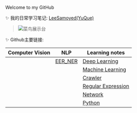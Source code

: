 Welcome to my GitHub

✨ 我的日常学习笔记:  [LeeSamoyed(YuQue)](https://www.yuque.com/leesamoyed)

<!--
**LeeSamoyed/LeeSamoyed** is a ✨ _special_ ✨ repository because its `README.md` (this file) appears on your GitHub profile.

Here are some ideas to get you started:

- 🔭 I’m currently working on ...
- 🌱 I’m currently learning ...
- 👯 I’m looking to collaborate on ...
- 🤔 I’m looking for help with ...
- 💬 Ask me about ...
- 📫 How to reach me: ...
- 😄 Pronouns: ...
- ⚡ Fun fact: ...
-->


> ![菜鸟展示台](https://github-readme-stats.vercel.app/api?username=mopig&show_icons=true&theme=dracula&hide=stars,issues)

✨ Github主要链接:

| Computer Vision | NLP | Learning notes |
|  ----  | ----  | ---- |
|   | [EER_NER](https://github.com/LeeSamoyed/NLP_EER_NER) | [Deep Learning](https://github.com/LeeSamoyed/DeepLearning) |
|   |                                                      | [Machine Learning](https://github.com/LeeSamoyed/PythonMachineLearningNotes) |
|   |                                                      | [Crawler](https://github.com/LeeSamoyed/PythonCrawlerLearningNotes) |
|   |                                                      | [Regular Expression](https://github.com/LeeSamoyed/PythonRegularExpressionLearningNotes) |
|   |                                                      | [Network](https://github.com/LeeSamoyed/PythonNetworkLearningNotes) |
|   |                                                      | [Python](https://github.com/LeeSamoyed/PythonBasisLearningNotes) |
